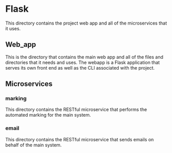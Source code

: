 # Flask

This directory contains the project web app and all of the microservices that it
uses.

## Web_app

This is the directory that contains the main web app and all of the files and
directories that it needs and uses. The webapp is a Flask application that
serves its own front end as well as the CLI associated with the project.

## Microservices

### marking

This directory contains the RESTful microservice that performs the automated marking for the main system.

### email

This directory contains the RESTful microservice that sends emails on behalf of the main system.